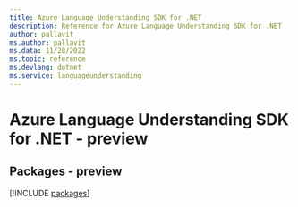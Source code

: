 ```yaml
---
title: Azure Language Understanding SDK for .NET
description: Reference for Azure Language Understanding SDK for .NET
author: pallavit
ms.author: pallavit
ms.data: 11/28/2022
ms.topic: reference
ms.devlang: dotnet
ms.service: languageunderstanding
---
```

# Azure Language Understanding SDK for .NET - preview
## Packages - preview
[!INCLUDE [packages](language-understanding-index.md)]